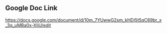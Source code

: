 ## Google Doc Link

https://docs.google.com/document/d/10m_7YUwwG2sm_kHDj5t5qC69br_x_3q_uMBa0x-XIiU/edit

